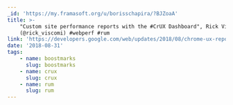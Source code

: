 ```yaml
---
_id: 'https://my.framasoft.org/u/borisschapira/?BJZoaA'
title: >-
    "Custom site performance reports with the #CrUX Dashboard", Rick Viscomi
    (@rick_viscomi) #webperf #rum
link: 'https://developers.google.com/web/updates/2018/08/chrome-ux-report-dashboard'
date: '2018-08-31'
tags:
    - name: boostmarks
      slug: boostmarks
    - name: crux
      slug: crux
    - name: rum
      slug: rum
---
```


<div class="markdown"><p></p></div>
